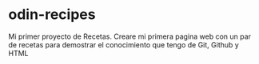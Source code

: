 # odin-recipes
Mi primer proyecto de Recetas.
Creare mi primera pagina web con un par de recetas para demostrar el conocimiento que tengo de Git, Github y HTML
